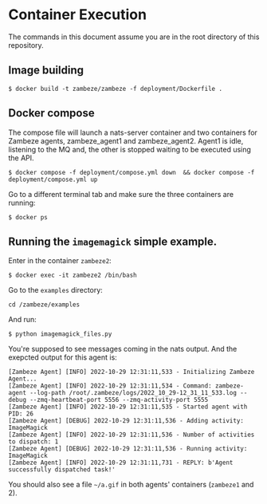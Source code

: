 # Container Execution

The commands in this document assume you are in the root directory of this
 repository.

## Image building


```shell
$ docker build -t zambeze/zambeze -f deployment/Dockerfile .
```

## Docker compose

The compose file will launch a nats-server container and two containers for 
Zambeze agents, zambeze_agent1 and zambeze_agent2. 
Agent1 is idle, listening to the MQ and, the other is stopped waiting to be
 executed using the API.

```shell
$ docker compose -f deployment/compose.yml down  && docker compose -f deployment/compose.yml up
```

Go to a different terminal tab and make sure the three containers are running:

```shell
$ docker ps
```

## Running the `imagemagick` simple example.

Enter in the container `zambeze2`:

```shell
$ docker exec -it zambeze2 /bin/bash
```

Go to the `examples` directory:

```
cd /zambeze/examples
```

And run:

```shell
$ python imagemagick_files.py
```

You're supposed to see messages coming in the nats output. And the exepcted
output for this agent is:

```shell
[Zambeze Agent] [INFO] 2022-10-29 12:31:11,533 - Initializing Zambeze Agent...
[Zambeze Agent] [INFO] 2022-10-29 12:31:11,534 - Command: zambeze-agent --log-path /root/.zambeze/logs/2022_10_29-12_31_11_533.log --debug --zmq-heartbeat-port 5556 --zmq-activity-port 5555
[Zambeze Agent] [INFO] 2022-10-29 12:31:11,535 - Started agent with PID: 26
[Zambeze Agent] [DEBUG] 2022-10-29 12:31:11,536 - Adding activity: ImageMagick
[Zambeze Agent] [INFO] 2022-10-29 12:31:11,536 - Number of activities to dispatch: 1
[Zambeze Agent] [DEBUG] 2022-10-29 12:31:11,536 - Running activity: ImageMagick
[Zambeze Agent] [INFO] 2022-10-29 12:31:11,731 - REPLY: b'Agent successfully dispatched task!'
```

You should also see a file `~/a.gif` in both agents' containers (`zambeze1` and 2).

